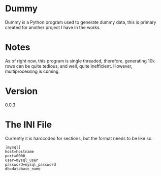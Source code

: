 # Dummy
Dummy is a Python program used to generate dummy data, this is primary created for another project I have in the works.

# Notes
As of right now, this program is single threaded, therefore, generating 10k rows can be quite tedious, and well, quite inefficient. However, multiprocessing is coming.

# Version
0.0.3

# The INI File
Currently it is hardcoded for sections, but the format needs to be like so:
~~~
[mysql]
host=hostname
port=0000
user=mysql_user
password=mysql_password
db=database_name
~~~
